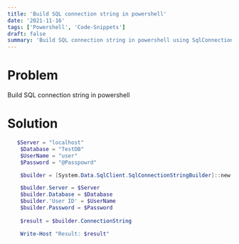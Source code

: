 ```yaml
---
title: 'Build SQL connection string in powershell'
date: '2021-11-16'
tags: ['Powershell', 'Code-Snippets']
draft: false
summary: 'Build SQL connection string in powershell using SqlConnectionStringBuilder'
---
```

# Problem
Build SQL connection string in powershell

# Solution

```powershell
   $Server = "localhost"
    $Database = "TestDB"
    $UserName = "user"
    $Password = "@Passpowrd"

    $builder = [System.Data.SqlClient.SqlConnectionStringBuilder]::new()

    $builder.Server = $Server
    $builder.Database = $Database
    $builder.'User ID' = $UserName
    $builder.Password = $Password
    
    $result = $builder.ConnectionString

    Write-Host "Result: $result"
```